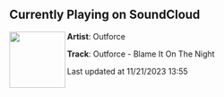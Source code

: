 ## Currently Playing on SoundCloud

[<img align="left" width="100" src="https://i1.sndcdn.com/artworks-SUGmnuaWJEV7Bmw2-Lwecxg-t500x500.jpg">](https://soundcloud.com/outforce/outforce-blame-it-on-the-night?in=saxurn/sets/toxgiving)

**Artist**: Outforce 

**Track**: Outforce - Blame It On The Night

Last updated at 11/21/2023 13:55
